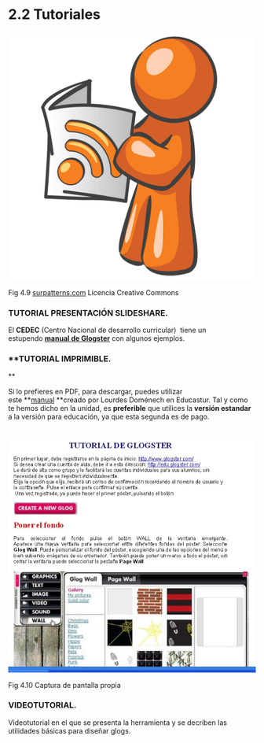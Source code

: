 # 2.2 Tutoriales


![](img/tutoriales.jpg)


Fig 4.9 [surpatterns.com](http://www.google.com/url?sa=i&rct=j&q=&esrc=s&source=images&cd=&cad=rja&docid=C0yOZKXJoZGAcM&tbnid=YyJChUR0eyIf8M:&ved=0CAQQjB0&url=http%3A%2F%2Fsurpatterns.com%2Fsitio%2Fsuscripcion-noticias%2F&ei=0LiTUp6eNOSo0QXusoHoCA&bvm=bv.56988011,d.d2k&psig=AFQjCNEMyMwwHMj4sAvZS1d6j0yVsXYMTw&ust=1385499099869192) Licencia Creative Commons

### TUTORIAL PRESENTACIÓN SLIDESHARE.

El **CEDEC** (Centro Nacional de desarrollo curricular)  tiene un estupendo **[manual de Glogster](http://cedec.ite.educacion.es/es/aplicaciones-en-la-web/821-crea-y-publica-un-poster-multimedia-en-glogster)** con algunos ejemplos.

### **TUTORIAL IMPRIMIBLE.  
**

Si lo prefieres en PDF, para descargar, puedes utilizar este **[manual](http://blog.educastur.es/sapiens/files/2010/04/tutorialglogster_es2.pdf) **creado por Lourdes Doménech en Educastur. Tal y como te hemos dicho en la unidad, es **preferible** que utilices la **versión estandar** a la versión para educación, ya que esta segunda es de pago.


 ![](img/manual_glogster.JPG)


Fig 4.10 Captura de pantalla propia

### VIDEOTUTORIAL.

Videotutorial en el que se presenta la herramienta y se decriben las utilidades básicas para diseñar glogs.

